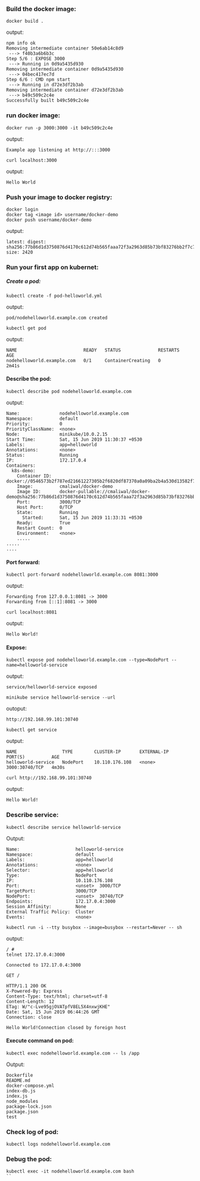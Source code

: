 ### Build the docker image:

```
docker build .
```

output:

```
npm info ok 
Removing intermediate container 50e6ab14c8d9
 ---> f40b3a6b6b3c
Step 5/6 : EXPOSE 3000
 ---> Running in 0d9a5435d930
Removing intermediate container 0d9a5435d930
 ---> 04bec417ec7d
Step 6/6 : CMD npm start
 ---> Running in d72e3df2b3ab
Removing intermediate container d72e3df2b3ab
 ---> b49c509c2c4e
Successfully built b49c509c2c4e
```

### run docker image:

```
docker run -p 3000:3000 -it b49c509c2c4e
```

output:

```
Example app listening at http://:::3000
```

```
curl localhost:3000
```

output:
```
Hello World
```

### Push your image to docker registry:

```
docker login
docker tag <image id> username/docker-demo
docker push username/docker-demo
```

output:

```
latest: digest: sha256:77b86d1d3750876d4170c612d74b565faaa72f3a2963d85b73bf83276bb2f7c7 size: 2420
```

### Run your first app on kubernet:


##### Create a pod:

```
kubectl create -f pod-helloworld.yml 
```

output:

```
pod/nodehelloworld.example.com created
```

```
kubectl get pod
```

output:

```
NAME                         READY   STATUS              RESTARTS   AGE
nodehelloworld.example.com   0/1     ContainerCreating   0          2m41s
```

#### Describe the pod:

```
kubectl describe pod nodehelloworld.example.com
```

output:

```
Name:               nodehelloworld.example.com
Namespace:          default
Priority:           0
PriorityClassName:  <none>
Node:               minikube/10.0.2.15
Start Time:         Sat, 15 Jun 2019 11:30:37 +0530
Labels:             app=helloworld
Annotations:        <none>
Status:             Running
IP:                 172.17.0.4
Containers:
  k8s-demo:
    Container ID:   docker://0546573b2f787ed21661227305b2f6820df87370a0a09ba2b4a530d13582f753
    Image:          cmaliwal/docker-demo
    Image ID:       docker-pullable://cmaliwal/docker-demo@sha256:77b86d1d3750876d4170c612d74b565faaa72f3a2963d85b73bf83276bb2f7c7
    Port:           3000/TCP
    Host Port:      0/TCP
    State:          Running
      Started:      Sat, 15 Jun 2019 11:33:31 +0530
    Ready:          True
    Restart Count:  0
    Environment:    <none>
    .....
.....
....
```

#### Port forward:

```
kubectl port-forward nodehelloworld.example.com 8081:3000
```

output:

```
Forwarding from 127.0.0.1:8081 -> 3000
Forwarding from [::1]:8081 -> 3000
```

```
curl localhost:8081
```

output:

```
Hello World!
```

#### Expose:

```
kubectl expose pod nodehelloworld.example.com --type=NodePort --name=helloworld-service
```

output:

```
service/helloworld-service exposed
```

```
minikube service helloworld-service --url
```

outoput:

```
http://192.168.99.101:30740
```

```
kubectl get service
```

output:

```
NAME                 TYPE        CLUSTER-IP       EXTERNAL-IP   PORT(S)          AGE
helloworld-service   NodePort    10.110.176.108   <none>        3000:30740/TCP   4m30s
```

```
curl http://192.168.99.101:30740
```

output:

```
Hello World!
```

### Describe service:

```
kubectl describe service helloworld-service
```

Output:

```
Name:                     helloworld-service
Namespace:                default
Labels:                   app=helloworld
Annotations:              <none>
Selector:                 app=helloworld
Type:                     NodePort
IP:                       10.110.176.108
Port:                     <unset>  3000/TCP
TargetPort:               3000/TCP
NodePort:                 <unset>  30740/TCP
Endpoints:                172.17.0.4:3000
Session Affinity:         None
External Traffic Policy:  Cluster
Events:                   <none>
```

```
kubectl run -i --tty busybox --image=busybox --restart=Never -- sh
```

output: 

```
/ #
telnet 172.17.0.4:3000

Connected to 172.17.0.4:3000

GET /

HTTP/1.1 200 OK
X-Powered-By: Express
Content-Type: text/html; charset=utf-8
Content-Length: 12
ETag: W/"c-Lve95gjOVATpfV8EL5X4nxwjKHE"
Date: Sat, 15 Jun 2019 06:44:26 GMT
Connection: close

Hello World!Connection closed by foreign host
```

#### Execute command on pod:

```
kubectl exec nodehelloworld.example.com -- ls /app
```

Output:
```
Dockerfile
README.md
docker-compose.yml
index-db.js
index.js
node_modules
package-lock.json
package.json
test
```

### Check log of pod:

```
kubectl logs nodehelloworld.example.com
```

### Debug the pod:

```
kubectl exec -it nodehelloworld.example.com bash
``